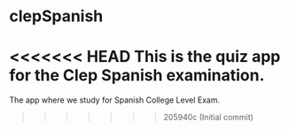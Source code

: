 # clepSpanish
<<<<<<< HEAD
This is the quiz app for the Clep Spanish examination. 
=======
The app where we study for Spanish College Level Exam. 
>>>>>>> 205940c (Initial commit)
